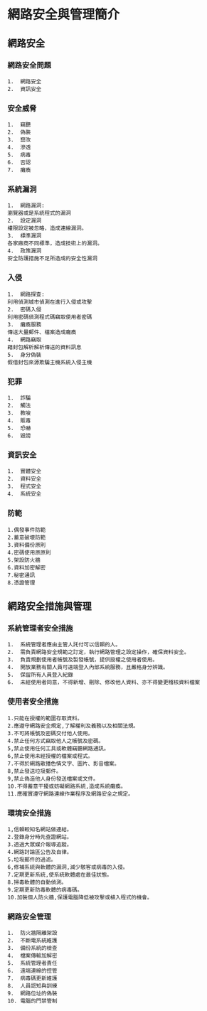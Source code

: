 # 網路安全與管理簡介
## 網路安全
### 網路安全問題
```
1.	網路安全
2.	資訊安全
```
### 安全威脅
```
1.	竊聽
2.	偽裝
3.	竄改
4.	滲透
5.	病毒
6.	否認
7.	癱瘓
```
### 系統漏洞
```
1.	網路漏洞:
瀏覽器或是系統程式的漏洞
2.	設定漏洞
權限設定被忽略，造成連線漏洞。
3.	標準漏洞
各家廠商不同標準，造成技術上的漏洞。
4.	政策漏洞
安全防護措施不足所造成的安全性漏洞
```
### 入侵
```
1.	網路探查:
利用偵測城市偵測在進行入侵或攻擊
2.	密碼入侵
利用密碼偵測程式碼竊取使用者密碼
3.	癱瘓服務
傳送大量郵件、檔案造成癱瘓
4.	網路竊取
藉封包解析解析傳送的資料訊息
5.	身分偽裝
假借封包來源欺騙主機系統入侵主機
```
### 犯罪
```
1.	詐騙
2.	觸法
3.	教唆
4.	販毒
5.	恐嚇
6.	毀謗
```
### 資訊安全
```
1.	實體安全
2.	資料安全
3.	程式安全
4.	系統安全
``` 
### 防範
```
1.偶發事件防範
2.蓄意破壞防範
3.資料備份原則
4.密碼使用原原則
5.架設防火牆
6.資料加密解密
7.秘密通訊
8.憑證管理
```
## 網路安全措施與管理
### 系統管理者安全措施
```
1.	系統管理者應由主管人託付可以信賴的人。
2.	需負責網路安全規範之訂定，執行網路管理之設定操作，確保資料安全。
3.	負責規劃使用者帳號及製發帳號，提供授權之使用者使用。
4.	開放業務有關人員可遠端登入內部系統服務，且嚴格身分辨識。
5.	保留所有人員登入紀錄
6.	未經使用者同意，不得新增、刪除、修改他人資料、亦不得變更稽核資料檔案
```
### 使用者安全措施
```
1.只能在授權的範圍存取資料。
2.應遵守網路安全規定,了解權利及義務以及相關法規。
3.不可將帳號及密碼交付他人使用。
4.禁止任何方式竊取他人之帳號及密碼。
5,禁止使用任何工具或軟體竊聽網路通訊。
6,禁止使用未經授權的檔案或程式。
7.不得於網路散播色情文字、圖片、影音檔案。
8,禁止發送垃圾郵件。
9,禁止偽造他人身份發送檔案或文件。
10.不得蓄意干擾或妨礙網路系統,造成系統癱瘓。
11.應確實遵守網路連線作業程序及網路安全之規定。
```
### 環境安全措施
```
1,信賴較知名網站做連結。
2.登錄身分時先查證網站。
3.透過大眾媒介報導追蹤。
4.網路討論區公告及自律。
5.垃圾郵件的過滤。
6,修補系統與軟體的漏洞,減少駭客或病毒的入侵。
7.定期更新系統,使系統軟體處在最佳狀態。
8.掃毒軟體的自動偵測。
9.定期更新防毒軟體的病毒碼。
10.加裝個人防火牆,保護電腦降低被攻擊或植入程式的機會。
```
### 網路安全管理
```
1.	防火牆隔離架設
2.	不斷電系統維護
3.	備份系統的檢查
4.	檔案傳輸加解密
5.	系統管理者責任
6.	遠端連線的控管
7.	病毒碼更新維護
8.	人員認知與訓練
9.	網路位址的偽裝
10.	電腦的門禁管制
```
